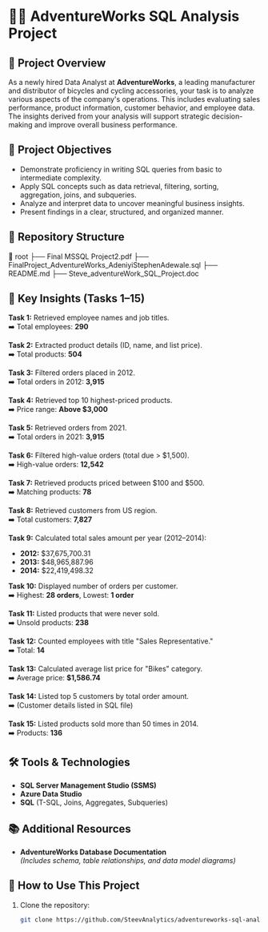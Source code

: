 # 🚴‍♂️ AdventureWorks SQL Analysis Project

## 📝 Project Overview
As a newly hired Data Analyst at **AdventureWorks**, a leading manufacturer and distributor of bicycles and cycling accessories, your task is to analyze various aspects of the company's operations. This includes evaluating sales performance, product information, customer behavior, and employee data. The insights derived from your analysis will support strategic decision-making and improve overall business performance.

## 🎯 Project Objectives
- Demonstrate proficiency in writing SQL queries from basic to intermediate complexity.
- Apply SQL concepts such as data retrieval, filtering, sorting, aggregation, joins, and subqueries.
- Analyze and interpret data to uncover meaningful business insights.
- Present findings in a clear, structured, and organized manner.

## 📁 Repository Structure
📁 root
├── Final MSSQL Project2.pdf
├── FinalProject_AdventureWorks_AdeniyiStephenAdewale.sql
├── README.md
├── Steve_adventureWork_SQL_Project.doc




## 🧠 Key Insights (Tasks 1–15)
**Task 1:** Retrieved employee names and job titles.  
➡️ Total employees: **290**

**Task 2:** Extracted product details (ID, name, and list price).  
➡️ Total products: **504**

**Task 3:** Filtered orders placed in 2012.  
➡️ Total orders in 2012: **3,915**

**Task 4:** Retrieved top 10 highest-priced products.  
➡️ Price range: **Above $3,000**

**Task 5:** Retrieved orders from 2021.  
➡️ Total orders in 2021: **3,915**

**Task 6:** Filtered high-value orders (total due > $1,500).  
➡️ High-value orders: **12,542**

**Task 7:** Retrieved products priced between $100 and $500.  
➡️ Matching products: **78**

**Task 8:** Retrieved customers from US region.  
➡️ Total customers: **7,827**

**Task 9:** Calculated total sales amount per year (2012–2014):  
- **2012:** $37,675,700.31  
- **2013:** $48,965,887.96  
- **2014:** $22,419,498.32

**Task 10:** Displayed number of orders per customer.  
➡️ Highest: **28 orders**, Lowest: **1 order**

**Task 11:** Listed products that were never sold.  
➡️ Unsold products: **238**

**Task 12:** Counted employees with title "Sales Representative."  
➡️ Total: **14**

**Task 13:** Calculated average list price for "Bikes" category.  
➡️ Average price: **$1,586.74**

**Task 14:** Listed top 5 customers by total order amount.  
➡️ (Customer details listed in SQL file)

**Task 15:** Listed products sold more than 50 times in 2014.  
➡️ Products: **136**

## 🛠️ Tools & Technologies
- **SQL Server Management Studio (SSMS)**
- **Azure Data Studio**
- **SQL** (T-SQL, Joins, Aggregates, Subqueries)

## 📚 Additional Resources
- **AdventureWorks Database Documentation**  
  *(Includes schema, table relationships, and data model diagrams)*

## 🚀 How to Use This Project
1. Clone the repository:
   ```bash
   git clone https://github.com/SteevAnalytics/adventureworks-sql-analysis.git


